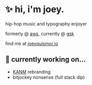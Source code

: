 # ✨ hi, i'm joey.


hip-hop music and typography enjoyer

formerly @ [aws](https://aws.amazon.com), currently @ [gsk](https://www.gsk.com/en-gb/)

find me at [joeyquismor.io](https://joeyquismor.io)

## 🔭 currently working on...
- [KANM](https://kanm.org/#/) rebranding
- bitjockey nonsense (full stack dip)

<!--
**josephquismorio/josephquismorio** is a ✨ _special_ ✨ repository because its `README.md` (this file) appears on your GitHub profile.

Here are some ideas to get you started:

- 🔭 I’m currently working on ...
- 🌱 I’m currently learning ...
- 👯 I’m looking to collaborate on ...
- 🤔 I’m looking for help with ...
- 💬 Ask me about ...
- 📫 How to reach me: ...
- 😄 Pronouns: ...
- ⚡ Fun fact: ...
-->
